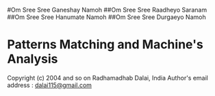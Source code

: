 #Om Sree Sree Ganeshay Namoh
##Om Sree Sree Raadheyo Saranam
##Om Sree Sree Hanumate Namoh 
##Om Sree Sree Durgaeyo Namoh


# Patterns Matching and Machine's Analysis


Copyright (c) 2004 and so on Radhamadhab Dalai, India
Author's email address :  dalai115@gmail.com

